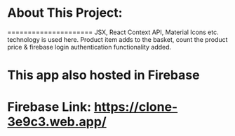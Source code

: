 # About This Project:
=====================
JSX, React Context API, Material Icons etc. technology is used here.  Product item adds to the basket, count the product price &  firebase login authentication functionality added.

# This app also hosted in Firebase
# Firebase Link:  https://clone-3e9c3.web.app/
